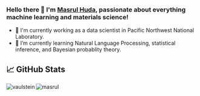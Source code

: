 ### Hello there 👋 I'm [Masrul Huda](https://www.linkedin.com/in/osman-mamun/), passionate about everything machine learning and materials science!


- 🧪 I'm currently working as a data scientist in Pacific Northwest National Laboratory.
- 🌱 I’m currently learning Natural Language Processing, statistical inference, and Bayesian probablity theory.


## &#x1f4c8; GitHub Stats

<p align="left"><img align="left" src="https://github-readme-stats.vercel.app/api/top-langs?username=masrul&show_icons=true&locale=en&layout=compact&theme=radical" alt="vaulstein" /></p>

 
 <p><img align="center" src="https://github-readme-streak-stats.herokuapp.com/?user=masrul&theme=radical" alt="masrul" /></p>
 
